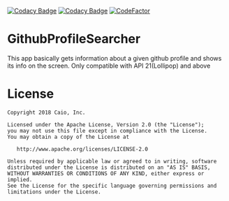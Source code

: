 [![Codacy Badge](https://api.codacy.com/project/badge/Grade/dce16c6f362b4319887525ea214fdb05)](https://app.codacy.com/manual/caiodev/GithubProfileSearcher?utm_source=github.com&utm_medium=referral&utm_content=caiodev/GithubProfileSearcher&utm_campaign=Badge_Grade_Dashboard)
[![Codacy Badge](https://api.codacy.com/project/badge/Grade/dce16c6f362b4319887525ea214fdb05)](https://app.codacy.com/manual/caiodev/GithubProfileSearcher?utm_source=github.com&utm_medium=referral&utm_content=caiodev/GithubProfileSearcher&utm_campaign=Badge_Grade_Dashboard)
[![CodeFactor](https://www.codefactor.io/repository/github/caiodev/githubprofilesearcher/badge/develop)](https://www.codefactor.io/repository/github/caiodev/githubprofilesearcher/overview/develop)

# GithubProfileSearcher
This app basically gets information about a given github profile and shows its info on the screen. Only compatible with API 21(Lollipop) and above

License
=======

    Copyright 2018 Caio, Inc.

    Licensed under the Apache License, Version 2.0 (the "License");
    you may not use this file except in compliance with the License.
    You may obtain a copy of the License at

       http://www.apache.org/licenses/LICENSE-2.0

    Unless required by applicable law or agreed to in writing, software
    distributed under the License is distributed on an "AS IS" BASIS,
    WITHOUT WARRANTIES OR CONDITIONS OF ANY KIND, either express or implied.
    See the License for the specific language governing permissions and
    limitations under the License.
